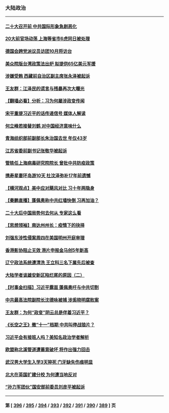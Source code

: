 ### 大陆政治
---
#### [二十大召开前 中共国际形象急剧恶化](../../pages/ncid277/n13835240.md) 
#### [20大前官场动荡 上海等省市6虎同日被处理](../../pages/ncid277/n13835196.md) 
#### [德国会跨党派议员访团10月将访台](../../pages/ncid277/n13835245.md) 
#### [美众院版台湾政策法出炉 拟提供65亿美元军援](../../pages/ncid277/n13834951.md) 
#### [涉嫌受贿 西藏前自治区副主席张永泽被起诉](../../pages/ncid277/n13835187.md) 
#### [王友群：江泽民的谎言与残暴再次大曝光](../../pages/ncid277/n13834808.md) 
#### [【翻墙必看】分析：习为何屡涉政变传闻](../../pages/ncid277/n13835093.md) 
#### [宋平重提习近平的话传递信号 媒体人解读](../../pages/ncid277/n13834840.md) 
#### [何立峰若接替刘鹤 对中国经济意味什么](../../pages/ncid277/n13834932.md) 
#### [青海组织部前副部长朱治国去世 年仅43岁](../../pages/ncid277/n13835011.md) 
#### [江苏省委前副书记张敬华被起诉](../../pages/ncid277/n13834931.md) 
#### [管轶任上海病毒研究院院长 曾批中共防疫政策](../../pages/ncid277/n13834896.md) 
#### [携寿星妻环岛游10天 杜汶泽弥补17年前遗憾](../../pages/ncid277/n13834824.md) 
#### [【横河观点】美中应对飓风对比 习十年两隐身](../../pages/ncid277/n13834804.md) 
#### [【秦鹏直播】蓬佩奥称中共红墙快倒 习再加油？](../../pages/ncid277/n13834822.md) 
#### [二十大后中国局势何去何从 专家这么看](../../pages/ncid277/n13834792.md) 
#### [【思想领袖】南达州州长：疫情下的抉择](../../pages/ncid277/n13818244.md) 
#### [刘强东涉性侵案周四在美国明州开庭审理](../../pages/ncid277/n13834735.md) 
#### [香港影协阻止无效 港片申报金马创5年新高](../../pages/ncid277/n13834787.md) 
#### [辽宁政法系统遭清洗 王立科三名下属先后被查](../../pages/ncid277/n13834791.md) 
#### [大陆学者谈雄安新区陷烂尾的原因（二）](../../pages/ncid277/n13833939.md) 
#### [【时事金扫描】习近平露面 蓬佩奥吁与中共切割](../../pages/ncid277/n13833843.md) 
#### [中共最高法院副院长沈德咏被捕 涉奚晓明腐败案](../../pages/ncid277/n13834751.md) 
#### [王友群：为何“政变”阴云总是伴着习近平？](../../pages/ncid277/n13834104.md) 
#### [《长空之王》撤“十一”档期 中共叫停战狼片？](../../pages/ncid277/n13834481.md) 
#### [习近平会有接班人吗？美知名政治学者解析](../../pages/ncid277/n13834100.md) 
#### [欧盟称北溪管道遭蓄意破坏 将作出强力回击](../../pages/ncid277/n13834722.md) 
#### [武汉男大学生入学3天猝死 门牙缺失伤痕明显](../../pages/ncid277/n13834441.md) 
#### [北大在英国扩建分校 为何遭当地反对](../../pages/ncid277/n13834548.md) 
#### [“孙力军团伙”国安部前委员刘彦平被起诉](../../pages/ncid277/n13834435.md) 

---
#### 第 [ [396](./396.md) / [395](./395.md) / [394](./394.md) / [393](./393.md) / [392](./392.md) / [391](./391.md) / [390](./390.md) / [389](./389.md) ] 页
